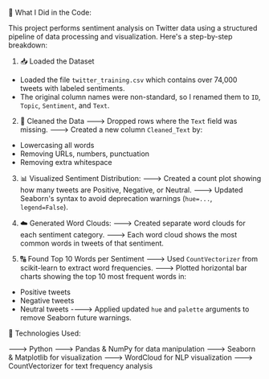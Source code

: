  🧠 What I Did in the Code:

This project performs sentiment analysis on Twitter data using a structured pipeline of data processing and visualization. Here's a step-by-step breakdown:

 1. 📥 Loaded the Dataset
- Loaded the file `twitter_training.csv` which contains over 74,000 tweets with labeled sentiments.
- The original column names were non-standard, so I renamed them to `ID`, `Topic`, `Sentiment`, and `Text`.

 2. 🧹 Cleaned the Data
---> Dropped rows where the `Text` field was missing.
---> Created a new column `Cleaned_Text` by:
  - Lowercasing all words
  - Removing URLs, numbers, punctuation
  - Removing extra whitespace

 3. 📊 Visualized Sentiment Distribution:
---> Created a count plot showing how many tweets are Positive, Negative, or Neutral.
---> Updated Seaborn's syntax to avoid deprecation warnings (`hue=...`, `legend=False`).

 4. ☁️ Generated Word Clouds:
---> Created separate word clouds for each sentiment category.
---> Each word cloud shows the most common words in tweets of that sentiment.

 5. 🔠 Found Top 10 Words per Sentiment
---> Used `CountVectorizer` from scikit-learn to extract word frequencies.
---> Plotted horizontal bar charts showing the top 10 most frequent words in:
  - Positive tweets
  - Negative tweets
  - Neutral tweets
----> Applied updated `hue` and `palette` arguments to remove Seaborn future warnings.


 🧰 Technologies Used:

---> Python
---> Pandas & NumPy for data manipulation
---> Seaborn & Matplotlib for visualization
---> WordCloud for NLP visualization
---> CountVectorizer for text frequency analysis
